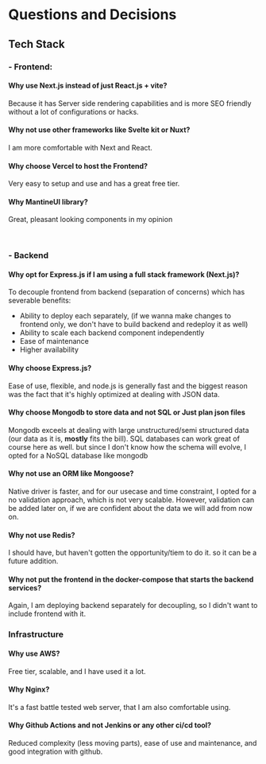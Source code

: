 # Questions and Decisions

## Tech Stack


### - Frontend:

#### Why use Next.js instead of just React.js + vite?
Because it has Server side rendering capabilities and is more SEO friendly without a lot of configurations or hacks.

#### Why not use other frameworks like Svelte kit or Nuxt?
I am more comfortable with Next and React.

#### Why choose Vercel to host the Frontend?
Very easy to setup and use and has a great free tier.

#### Why MantineUI library?
Great, pleasant looking components in my opinion

<br>

### - Backend

#### Why opt for Express.js if I am using a full stack framework (Next.js)?
To decouple frontend from backend (separation of concerns) which has severable benefits:
- Ability to deploy each separately, (if we wanna make changes to frontend only, we don't have to build backend and redeploy it as well)
- Ability to scale each backend component independently
- Ease of maintenance
- Higher availability

#### Why choose Express.js?
Ease of use, flexible, and node.js is generally fast and the biggest reason was the fact that it's highly optimized at dealing with JSON data.

#### Why choose Mongodb to store data and not SQL or Just plan json files
Mongodb exceels at dealing with large unstructured/semi structured data (our data as it is, **mostly** fits the bill). SQL databases can work great of course here as well. but since I don't know how the schema will evolve, I opted for a NoSQL database like mongodb


#### Why not use an ORM like Mongoose? 
Native driver is faster, and for our usecase and time constraint, I opted for a no validation approach, which is not very scalable. However, validation can be added later on, if we are confident about the data we will add from now on.

#### Why not use Redis?
I should have, but haven't gotten the opportunity/tiem to do it. so it can be a future addition.

#### Why not put the frontend in the docker-compose that starts the backend services?
Again, I am deploying backend separately for decoupling, so I didn't want to include frontend with it.

### Infrastructure

#### Why use AWS?
Free tier, scalable, and I have used it a lot.

#### Why Nginx?
It's a fast battle tested web server, that I am also comfortable using.

#### Why Github Actions and not Jenkins or any other ci/cd tool?
Reduced complexity (less moving parts), ease of use and maintenance, and good integration with github.

####